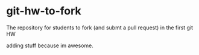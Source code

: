 git-hw-to-fork
==============

The repository for students to fork (and submt a pull request) in the first git HW


adding stuff because im awesome.